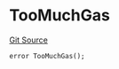 # TooMuchGas
[Git Source](https://github.com/matter-labs/zksync-contracts/blob/c6e73735b89a4b474234f6471e326125c9069f15/contracts/l1-contracts/common/L1ContractErrors.sol)


```solidity
error TooMuchGas();
```

